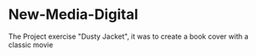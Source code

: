 # New-Media-Digital
The Project exercise "Dusty Jacket", it was to create a book cover with a classic movie
